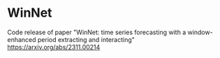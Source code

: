 # WinNet
Code release of paper "WinNet: time series forecasting with a window-enhanced period extracting and interacting"
https://arxiv.org/abs/2311.00214
